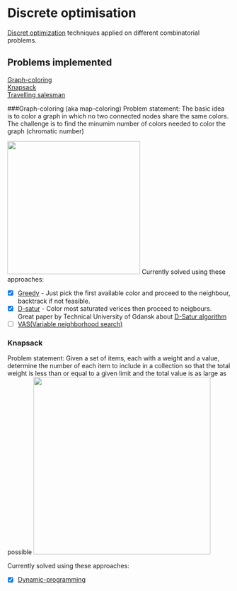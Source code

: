 # Discrete optimisation
[Discret optimization](https://en.wikipedia.org/wiki/Combinatorial_optimization) techniques applied on different combinatorial problems.

## Problems implemented
[Graph-coloring](#graph-coloring) <br/>
[Knapsack](#knapsack)  <br/>
[Travelling salesman](#travelling-salesman) <br/>

###Graph-coloring (aka map-coloring)
Problem statement: The basic idea is to color a graph in which no two connected nodes share the same colors. The challenge is to find the minumim number of colors needed to color the graph (chromatic number)

<img src="https://user-images.githubusercontent.com/25881325/114223955-bc54e800-9970-11eb-92bb-61ac987abdb1.png" heigh='300px' width='300px'/>
Currently solved using these approaches: 

- [X] [Greedy](https://en.wikipedia.org/wiki/Greedy_coloring#:~:text=In%20the%20study%20of%20graph,vertex%20its%20first%20available%20color) - Just pick the first available color and proceed to the neighbour, backtrack if not feasible.
- [X] [D-satur](https://en.wikipedia.org/wiki/DSatur) - Color most saturated verices then proceed to neigbours.
      <br/> <li> Great paper by Technical University of Gdansk about [D-Satur algorithm](https://core.ac.uk/download/pdf/82314213.pdf) </li>    
- [ ] [VAS(Variable neighborhood search)](https://en.wikipedia.org/wiki/Variable_neighborhood_search#Introduction) 

### Knapsack
Problem statement: Given a set of items, each with a weight and a value, determine the number of each item to include in a collection so that the total weight is less than or equal to a given limit and the total value is as large as possible
<img src="https://user-images.githubusercontent.com/25881325/114224600-91b75f00-9971-11eb-8d62-f5f783c1d345.jpeg" width='400px'/>

Currently solved using these approaches: 

- [X] [Dynamic-programming](https://en.wikipedia.org/wiki/Dynamic_programming)
